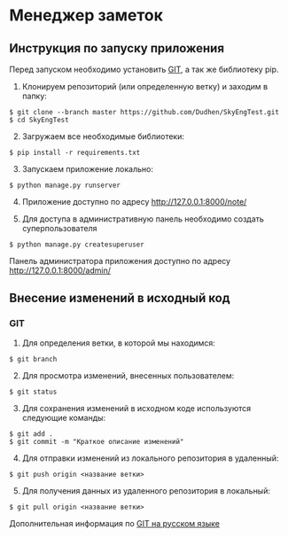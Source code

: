 # Менеджер заметок

## Инструкция по запуску приложения

Перед запуском необходимо установить [GIT](https://git-scm.com/download/win), а так же библиотеку pip.
1. Клонируем репозиторий (или определенную ветку) и заходим в папку:
```
$ git clone --branch master https://github.com/Dudhen/SkyEngTest.git
$ cd SkyEngTest
```
2. Загружаем все необходимые библиотеки:
```
$ pip install -r requirements.txt
```
3. Запускаем приложение локально:
```
$ python manage.py runserver
```
4. Приложение доступно по адресу http://127.0.0.1:8000/note/

5. Для доступа в административную панель необходимо создать суперпользователя
```
$ python manage.py createsuperuser
```
Панель администратора приложения доступно по адресу http://127.0.0.1:8000/admin/

## Внесение изменений в исходный код

### GIT
 
1. Для определения ветки, в которой мы находимся:
```
$ git branch
```
2. Для просмотра изменений, внесенных пользователем:
```
$ git status
```
3. Для сохранения изменений в исходном коде используются следующие команды:
```
$ git add .
$ git commit -m "Краткое описание изменений"
```
4. Для отправки изменений из локального репозитория в удаленный:
```
$ git push origin <название ветки>
```
5. Для получения данных из удаленного репозитория в локальный:
```
$ git pull origin <название ветки>
```
Дополнительная информация по [GIT на русском языке](https://git-scm.com/book/ru/v2)
